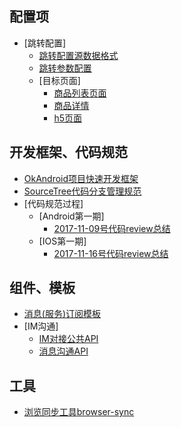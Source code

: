 
配置项
-----
* [跳转配置]
	* [跳转配置源数据格式](/docs/jump_config_source_data_format.md)
	* [跳转参数配置](/docs/jump_param_config.md)
	* [目标页面]
		* [商品列表页面](/jump-config/商品列表页面.md)
		* [商品详情](/jump-config/商品详情.md)
		* [h5页面](/jump-config/h5页面.md)

开发框架、代码规范
----------
* [OkAndroid项目快速开发框架](https://github.com/smart005/okandroid)
* [SourceTree代码分支管理规范](/docs/sourcetree_rule.md)
* [代码规范过程]
	* [Android第一期]
		* [2017-11-09号代码review总结](/coderules/android/android_code_rule_1.md)
	* [IOS第一期]
		* [2017-11-16号代码review总结](/coderules/ios/1.md)

组件、模板
------
* [消息(服务)订阅模板](/templates/docs/ms/ms_subscriber.md)
* [IM沟通]
	* [IM对接公共API](/templates/docs/im/common-api.md)
	* [消息沟通API](/templates/docs/im/mer-user/api.md)

工具
----
* [浏览同步工具browser-sync](http://www.browsersync.cn)